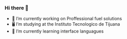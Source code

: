 ### Hi there 👋
- 🔭 I’m currently working on Proffessional fuel solutions
- 🖥  I’m studying at the Instituto Tecnologico de Tijuana
- 🌱 I’m currently learning interface languagues
<!--
**Rhernandez14/Rhernandez14** is a ✨ _special_ ✨ repository because its `README.md` (this file) appears on your GitHub profile.

Here are some ideas to get you started:

- 
- 🌱 I’m currently learning ...
- 👯 I’m looking to collaborate on ...
- 🤔 I’m looking for help with ...
- 💬 Ask me about ...
- 📫 How to reach me: ...
- 😄 Pronouns: ...
- ⚡ Fun fact: ...
-->
